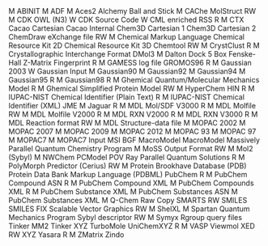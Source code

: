 <tr>
  <td></td>
  <td>M</td>
  <td>ABINIT</td>
</tr>
<tr>
  <td></td>
  <td>M</td>
  <td>ADF</td>
</tr>
<tr>
  <td></td>
  <td>M</td>
  <td>Aces2</td>
</tr>
<tr>
  <td></td>
  <td></td>
  <td>Alchemy</td>
</tr>
<tr>
  <td></td>
  <td></td>
  <td>Ball and Stick</td>
</tr>
<tr>
  <td></td>
  <td>M</td>
  <td>CAChe MolStruct</td>
</tr>
<tr>
  <td>RW</td>
  <td>M</td>
  <td>CDK OWL (N3)</td>
</tr>
<tr>
  <td>W</td>
  <td></td>
  <td>CDK Source Code</td>
</tr>
<tr>
  <td>W</td>
  <td></td>
  <td>CML enriched RSS</td>
</tr>
<tr>
  <td>R</td>
  <td>M</td>
  <td>CTX</td>
</tr>
<tr>
  <td></td>
  <td></td>
  <td>Cacao Cartesian</td>
</tr>
<tr>
  <td></td>
  <td></td>
  <td>Cacao Internal</td>
</tr>
<tr>
  <td></td>
  <td></td>
  <td>Chem3D Cartesian 1</td>
</tr>
<tr>
  <td></td>
  <td></td>
  <td>Chem3D Cartesian 2</td>
</tr>
<tr>
  <td></td>
  <td></td>
  <td>ChemDraw eXchange file</td>
</tr>
<tr>
  <td>RW</td>
  <td>M</td>
  <td>Chemical Markup Language</td>
</tr>
<tr>
  <td></td>
  <td></td>
  <td>Chemical Resource Kit 2D</td>
</tr>
<tr>
  <td></td>
  <td></td>
  <td>Chemical Resource Kit 3D</td>
</tr>
<tr>
  <td></td>
  <td></td>
  <td>Chemtool</td>
</tr>
<tr>
  <td>RW</td>
  <td>M</td>
  <td>CrystClust</td>
</tr>
<tr>
  <td>R</td>
  <td>M</td>
  <td>Crystallographic Interchange Format</td>
</tr>
<tr>
  <td></td>
  <td></td>
  <td>DMol3</td>
</tr>
<tr>
  <td></td>
  <td>M</td>
  <td>Dalton</td>
</tr>
<tr>
  <td></td>
  <td></td>
  <td>Dock 5 Box</td>
</tr>
<tr>
  <td></td>
  <td></td>
  <td>Fenske-Hall Z-Matrix</td>
</tr>
<tr>
  <td></td>
  <td></td>
  <td>Fingerprint</td>
</tr>
<tr>
  <td>R</td>
  <td>M</td>
  <td>GAMESS log file</td>
</tr>
<tr>
  <td></td>
  <td></td>
  <td>GROMOS96</td>
</tr>
<tr>
  <td>R</td>
  <td>M</td>
  <td>Gaussian 2003</td>
</tr>
<tr>
  <td>W</td>
  <td></td>
  <td>Gaussian Input</td>
</tr>
<tr>
  <td></td>
  <td>M</td>
  <td>Gaussian90</td>
</tr>
<tr>
  <td></td>
  <td>M</td>
  <td>Gaussian92</td>
</tr>
<tr>
  <td></td>
  <td>M</td>
  <td>Gaussian94</td>
</tr>
<tr>
  <td></td>
  <td>M</td>
  <td>Gaussian95</td>
</tr>
<tr>
  <td>R</td>
  <td>M</td>
  <td>Gaussian98</td>
</tr>
<tr>
  <td>R</td>
  <td>M</td>
  <td>Ghemical Quantum/Molecular Mechanics Model</td>
</tr>
<tr>
  <td>R</td>
  <td>M</td>
  <td>Ghemical Simplified Protein Model</td>
</tr>
<tr>
  <td>RW</td>
  <td>M</td>
  <td>HyperChem HIN</td>
</tr>
<tr>
  <td>R</td>
  <td>M</td>
  <td>IUPAC-NIST Chemical Identifier (Plain Text)</td>
</tr>
<tr>
  <td>R</td>
  <td>M</td>
  <td>IUPAC-NIST Chemical Identifier (XML)</td>
</tr>
<tr>
  <td></td>
  <td></td>
  <td>JME</td>
</tr>
<tr>
  <td></td>
  <td>M</td>
  <td>Jaguar</td>
</tr>
<tr>
  <td>R</td>
  <td>M</td>
  <td>MDL Mol/SDF V3000</td>
</tr>
<tr>
  <td>R</td>
  <td>M</td>
  <td>MDL Molfile</td>
</tr>
<tr>
  <td>RW</td>
  <td>M</td>
  <td>MDL Molfile V2000</td>
</tr>
<tr>
  <td>R</td>
  <td>M</td>
  <td>MDL RXN V2000</td>
</tr>
<tr>
  <td>R</td>
  <td>M</td>
  <td>MDL RXN V3000</td>
</tr>
<tr>
  <td>R</td>
  <td>M</td>
  <td>MDL Reaction format</td>
</tr>
<tr>
  <td>RW</td>
  <td>M</td>
  <td>MDL Structure-data file</td>
</tr>
<tr>
  <td></td>
  <td>M</td>
  <td>MOPAC 2002</td>
</tr>
<tr>
  <td></td>
  <td>M</td>
  <td>MOPAC 2007</td>
</tr>
<tr>
  <td></td>
  <td>M</td>
  <td>MOPAC 2009</td>
</tr>
<tr>
  <td></td>
  <td>M</td>
  <td>MOPAC 2012</td>
</tr>
<tr>
  <td></td>
  <td>M</td>
  <td>MOPAC 93</td>
</tr>
<tr>
  <td></td>
  <td>M</td>
  <td>MOPAC 97</td>
</tr>
<tr>
  <td></td>
  <td>M</td>
  <td>MOPAC7</td>
</tr>
<tr>
  <td></td>
  <td>M</td>
  <td>MOPAC7 Input</td>
</tr>
<tr>
  <td></td>
  <td></td>
  <td>MSI BGF</td>
</tr>
<tr>
  <td></td>
  <td></td>
  <td>MacroModel</td>
</tr>
<tr>
  <td></td>
  <td></td>
  <td>MacroModel</td>
</tr>
<tr>
  <td></td>
  <td></td>
  <td>Massively Parallel Quantum Chemistry Program</td>
</tr>
<tr>
  <td></td>
  <td>M</td>
  <td>MoSS Output Format</td>
</tr>
<tr>
  <td>RW</td>
  <td>M</td>
  <td>Mol2 (Sybyl)</td>
</tr>
<tr>
  <td></td>
  <td>M</td>
  <td>NWChem</td>
</tr>
<tr>
  <td></td>
  <td></td>
  <td>PCModel</td>
</tr>
<tr>
  <td></td>
  <td></td>
  <td>POV Ray</td>
</tr>
<tr>
  <td></td>
  <td></td>
  <td>Parallel Quantum Solutions</td>
</tr>
<tr>
  <td>R</td>
  <td>M</td>
  <td>PolyMorph Predictor (Cerius)</td>
</tr>
<tr>
  <td>RW</td>
  <td>M</td>
  <td>Protein Brookhave Database (PDB)</td>
</tr>
<tr>
  <td></td>
  <td></td>
  <td>Protein Data Bank Markup Language (PDBML)</td>
</tr>
<tr>
  <td></td>
  <td></td>
  <td>PubChem</td>
</tr>
<tr>
  <td>R</td>
  <td>M</td>
  <td>PubChem Compound ASN</td>
</tr>
<tr>
  <td>R</td>
  <td>M</td>
  <td>PubChem Compound XML</td>
</tr>
<tr>
  <td></td>
  <td>M</td>
  <td>PubChem Compounds XML</td>
</tr>
<tr>
  <td>R</td>
  <td>M</td>
  <td>PubChem Substance XML</td>
</tr>
<tr>
  <td></td>
  <td>M</td>
  <td>PubChem Substances ASN</td>
</tr>
<tr>
  <td></td>
  <td>M</td>
  <td>PubChem Substances XML</td>
</tr>
<tr>
  <td></td>
  <td>M</td>
  <td>Q-Chem</td>
</tr>
<tr>
  <td></td>
  <td></td>
  <td>Raw Copy</td>
</tr>
<tr>
  <td></td>
  <td></td>
  <td>SMARTS</td>
</tr>
<tr>
  <td>RW</td>
  <td></td>
  <td>SMILES</td>
</tr>
<tr>
  <td></td>
  <td></td>
  <td>SMILES FIX</td>
</tr>
<tr>
  <td></td>
  <td></td>
  <td>Scalable Vector Graphics</td>
</tr>
<tr>
  <td>RW</td>
  <td>M</td>
  <td>ShelXL</td>
</tr>
<tr>
  <td></td>
  <td>M</td>
  <td>Spartan Quantum Mechanics Program</td>
</tr>
<tr>
  <td></td>
  <td></td>
  <td>Sybyl descriptor</td>
</tr>
<tr>
  <td>RW</td>
  <td>M</td>
  <td>Symyx Rgroup query files</td>
</tr>
<tr>
  <td></td>
  <td></td>
  <td>Tinker MM2</td>
</tr>
<tr>
  <td></td>
  <td></td>
  <td>Tinker XYZ</td>
</tr>
<tr>
  <td></td>
  <td></td>
  <td>TurboMole</td>
</tr>
<tr>
  <td></td>
  <td></td>
  <td>UniChemXYZ</td>
</tr>
<tr>
  <td>R</td>
  <td>M</td>
  <td>VASP</td>
</tr>
<tr>
  <td></td>
  <td></td>
  <td>Viewmol</td>
</tr>
<tr>
  <td></td>
  <td></td>
  <td>XED</td>
</tr>
<tr>
  <td>RW</td>
  <td></td>
  <td>XYZ</td>
</tr>
<tr>
  <td></td>
  <td></td>
  <td>Yasara</td>
</tr>
<tr>
  <td>R</td>
  <td>M</td>
  <td>ZMatrix</td>
</tr>
<tr>
  <td></td>
  <td></td>
  <td>Zindo</td>
</tr>
